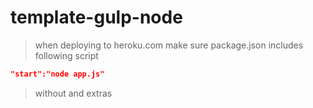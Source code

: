 # template-gulp-node

> when deploying to heroku.com 
> make sure package.json includes following script

```json
"start":"node app.js"
```
>without and extras
